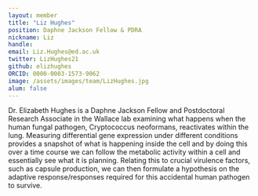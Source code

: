 ```yaml
---
layout: member
title: "Liz Hughes"
position: Daphne Jackson Fellow & PDRA
nickname: Liz
handle:
email: Liz.Hughes@ed.ac.uk
twitter: LizHughes21
github: elizhughes
ORCID: 0000-0003-1573-9062
image: /assets/images/team/LizHughes.jpg
alum: false
---
```



Dr. Elizabeth Hughes is a Daphne Jackson Fellow and Postdoctoral Research Associate in the Wallace lab examining what happens when the human fungal pathogen, Cryptococcus neoformans, reactivates within the lung. Measuring differential gene expression under different conditions provides a snapshot of what is happening inside the cell and by doing this over a time course we can follow the metabolic activity within a cell and essentially see what it is planning. Relating this to crucial virulence factors, such as capsule production, we can then formulate a hypothesis on the adaptive response/responses required for this accidental human pathogen to survive.
